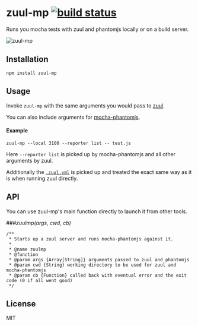 # zuul-mp [![build status](https://secure.travis-ci.org/thlorenz/zuul-mp.png)](http://travis-ci.org/thlorenz/zuul-mp)

Runs you mocha tests with zuul and phantomjs locally or on a build server.

![zuul-mp](https://github.com/thlorenz/zuul-mp/raw/master/assets/zuul-mp.gif)

## Installation

    npm install zuul-mp

## Usage

Invoke `zuul-mp` with the same arguments you would pass to [zuul](https://github.com/defunctzombie/zuul).

You can also include arguments for [mocha-phantomjs](https://github.com/metaskills/mocha-phantomjs#usage). 

#### Example

    zuul-mp --local 3100 --reporter list -- test.js

Here `--reporter list` is picked up by mocha-phantomjs and all other arguments by zuul.

Additionally the [`.zuul.yml`](https://github.com/defunctzombie/zuul/wiki/Zuul.yml) is picked up and treated the exact
same way as it is when running zuul directly.

## API

You can use zuul-mp's main function directly to launch it from other tools.

###*zuulmp(args, cwd, cb)*

```
/**
 * Starts up a zuul server and runs mocha-phantomjs against it.
 *
 * @name zuulmp
 * @function
 * @param args {Array[String]} arguments passed to zuul and phantomjs
 * @param cwd {String} working directory to be used for zuul and mocha-phantomjs
 * @param cb {Function} called back with eventual error and the exit code (0 if all went good)
 */
```

## License

MIT
